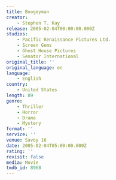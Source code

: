 ```yaml
---
title: Boogeyman
creator:
    - Stephen T. Kay
release: 2005-02-04T00:00:00.000Z
studios:
    - Pacific Renaissance Pictures Ltd.
    - Screen Gems
    - Ghost House Pictures
    - Senator International
original_title: ''
original_language: en
language:
    - English
country:
    - United States
length: 89
genre:
    - Thriller
    - Horror
    - Drama
    - Mystery
format: ''
service: ''
venue: Savoy 16
date: 2005-02-04T05:00:00.000Z
rating: ''
revisit: false
media: Movie
tmdb_id: 8968
---
```



